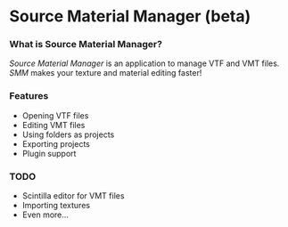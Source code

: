 # Source Material Manager (beta)

### What is Source Material Manager?
_Source Material Manager_ is an application to manage VTF and VMT files.
_SMM_ makes your texture and material editing faster!

### Features
* Opening VTF files
* Editing VMT files
* Using folders as projects
* Exporting projects
* Plugin support

### TODO
* Scintilla editor for VMT files
* Importing textures
* Even more...
